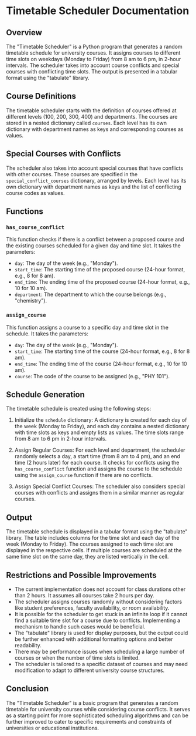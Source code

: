 # Timetable Scheduler Documentation

## Overview
The "Timetable Scheduler" is a Python program that generates a random timetable schedule for university courses. It assigns courses to different time slots on weekdays (Monday to Friday) from 8 am to 6 pm, in 2-hour intervals. The scheduler takes into account course conflicts and special courses with conflicting time slots. The output is presented in a tabular format using the "tabulate" library.

## Course Definitions
The timetable scheduler starts with the definition of courses offered at different levels (100, 200, 300, 400) and departments. The courses are stored in a nested dictionary called `courses`. Each level has its own dictionary with department names as keys and corresponding courses as values.

## Special Courses with Conflicts
The scheduler also takes into account special courses that have conflicts with other courses. These courses are specified in the `special_conflict_courses` dictionary, arranged by levels. Each level has its own dictionary with department names as keys and the list of conflicting course codes as values.

## Functions
### `has_course_conflict`
This function checks if there is a conflict between a proposed course and the existing courses scheduled for a given day and time slot. It takes the parameters:
- `day`: The day of the week (e.g., "Monday").
- `start_time`: The starting time of the proposed course (24-hour format, e.g., 8 for 8 am).
- `end_time`: The ending time of the proposed course (24-hour format, e.g., 10 for 10 am).
- `department`: The department to which the course belongs (e.g., "chemistry").

### `assign_course`
This function assigns a course to a specific day and time slot in the schedule. It takes the parameters:
- `day`: The day of the week (e.g., "Monday").
- `start_time`: The starting time of the course (24-hour format, e.g., 8 for 8 am).
- `end_time`: The ending time of the course (24-hour format, e.g., 10 for 10 am).
- `course`: The code of the course to be assigned (e.g., "PHY 101").

## Schedule Generation
The timetable schedule is created using the following steps:

1. Initialize the `schedule` dictionary: A dictionary is created for each day of the week (Monday to Friday), and each day contains a nested dictionary with time slots as keys and empty lists as values. The time slots range from 8 am to 6 pm in 2-hour intervals.

2. Assign Regular Courses: For each level and department, the scheduler randomly selects a day, a start time (from 8 am to 4 pm), and an end time (2 hours later) for each course. It checks for conflicts using the `has_course_conflict` function and assigns the course to the schedule using the `assign_course` function if there are no conflicts.

3. Assign Special Conflict Courses: The scheduler also considers special courses with conflicts and assigns them in a similar manner as regular courses.

## Output
The timetable schedule is displayed in a tabular format using the "tabulate" library. The table includes columns for the time slot and each day of the week (Monday to Friday). The courses assigned to each time slot are displayed in the respective cells. If multiple courses are scheduled at the same time slot on the same day, they are listed vertically in the cell.

## Restrictions and Possible Improvements
- The current implementation does not account for class durations other than 2 hours. It assumes all courses take 2 hours per day.
- The scheduler assigns courses randomly without considering factors like student preferences, faculty availability, or room availability.
- It is possible for the scheduler to get stuck in an infinite loop if it cannot find a suitable time slot for a course due to conflicts. Implementing a mechanism to handle such cases would be beneficial.
- The "tabulate" library is used for display purposes, but the output could be further enhanced with additional formatting options and better readability.
- There may be performance issues when scheduling a large number of courses or when the number of time slots is limited.
- The scheduler is tailored to a specific dataset of courses and may need modification to adapt to different university course structures.

## Conclusion
The "Timetable Scheduler" is a basic program that generates a random timetable for university courses while considering course conflicts. It serves as a starting point for more sophisticated scheduling algorithms and can be further improved to cater to specific requirements and constraints of universities or educational institutions.
